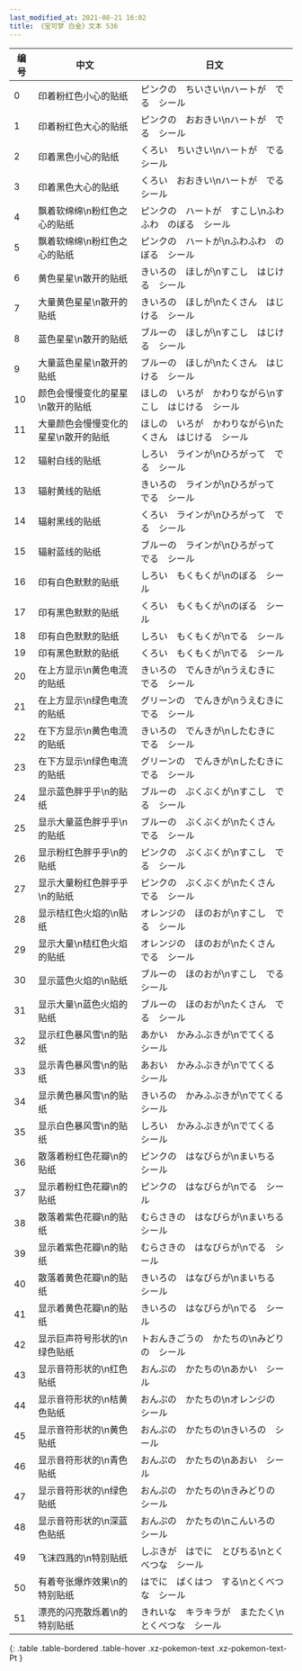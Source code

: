 ```yaml
---
last_modified_at: 2021-08-21 16:02
title: 《宝可梦 白金》文本 536
---
```

| 编号 | 中文 | 日文 |
| ---- | ---- | ---- |
| 0 | 印着粉红色小心的贴纸 | ピンクの　ちいさい\nハートが　でる　シール |
| 1 | 印着粉红色大心的贴纸 | ピンクの　おおきい\nハートが　でる　シール |
| 2 | 印着黑色小心的贴纸 | くろい　ちいさい\nハートが　でる　シール |
| 3 | 印着黑色大心的贴纸 | くろい　おおきい\nハートが　でる　シール |
| 4 | 飘着软绵绵\n粉红色之心的贴纸 | ピンクの　ハートが　すこし\nふわふわ　のぼる　シール |
| 5 | 飘着软绵绵\n粉红色之心的贴纸 | ピンクの　ハートが\nふわふわ　のぼる　シール |
| 6 | 黄色星星\n散开的贴纸 | きいろの　ほしが\nすこし　はじける　シール |
| 7 | 大量黄色星星\n散开的贴纸 | きいろの　ほしが\nたくさん　はじける　シール |
| 8 | 蓝色星星\n散开的贴纸 | ブルーの　ほしが\nすこし　はじける　シール |
| 9 | 大量蓝色星星\n散开的贴纸 | ブルーの　ほしが\nたくさん　はじける　シール |
| 10 | 颜色会慢慢变化的星星\n散开的贴纸 | ほしの　いろが　かわりながら\nすこし　はじける　シール |
| 11 | 大量颜色会慢慢变化的星星\n散开的贴纸 | ほしの　いろが　かわりながら\nたくさん　はじける　シール |
| 12 | 辐射白线的贴纸 | しろい　ラインが\nひろがって　でる　シール |
| 13 | 辐射黄线的贴纸 | きいろの　ラインが\nひろがって　でる　シール |
| 14 | 辐射黑线的贴纸 | くろい　ラインが\nひろがって　でる　シール |
| 15 | 辐射蓝线的贴纸 | ブルーの　ラインが\nひろがって　でる　シール |
| 16 | 印有白色默默的贴纸 | しろい　もくもくが\nのぼる　シール |
| 17 | 印有黑色默默的贴纸 | くろい　もくもくが\nのぼる　シール |
| 18 | 印有白色默默的贴纸 | しろい　もくもくが\nでる　シール |
| 19 | 印有黑色默默的贴纸 | くろい　もくもくが\nでる　シール |
| 20 | 在上方显示\n黄色电流的贴纸 | きいろの　でんきが\nうえむきに　でる　シール |
| 21 | 在上方显示\n绿色电流的贴纸 | グリーンの　でんきが\nうえむきに　でる　シール |
| 22 | 在下方显示\n黄色电流的贴纸 | きいろの　でんきが\nしたむきに　でる　シール |
| 23 | 在下方显示\n绿色电流的贴纸 | グリーンの　でんきが\nしたむきに　でる　シール |
| 24 | 显示蓝色胖乎乎\n的贴纸 | ブルーの　ぶくぶくが\nすこし　でる　シール |
| 25 | 显示大量蓝色胖乎乎\n的贴纸 | ブルーの　ぶくぶくが\nたくさん　でる　シール |
| 26 | 显示粉红色胖乎乎\n的贴纸 | ピンクの　ぶくぶくが\nすこし　でる　シール |
| 27 | 显示大量粉红色胖乎乎\n的贴纸 | ピンクの　ぶくぶくが\nたくさん　でる　シール |
| 28 | 显示桔红色火焰的\n贴纸 | オレンジの　ほのおが\nすこし　でる　シール |
| 29 | 显示大量\n桔红色火焰的贴纸 | オレンジの　ほのおが\nたくさん　でる　シール |
| 30 | 显示蓝色火焰的\n贴纸 | ブルーの　ほのおが\nすこし　でる　シール |
| 31 | 显示大量\n蓝色火焰的贴纸 | ブルーの　ほのおが\nたくさん　でる　シール |
| 32 | 显示红色暴风雪\n的贴纸 | あかい　かみふぶきが\nでてくる　シール |
| 33 | 显示青色暴风雪\n的贴纸 | あおい　かみふぶきが\nでてくる　シール |
| 34 | 显示黄色暴风雪\n的贴纸 | きいろの　かみふぶきが\nでてくる　シール |
| 35 | 显示白色暴风雪\n的贴纸 | しろい　かみふぶきが\nでてくる　シール |
| 36 | 散落着粉红色花瓣\n的贴纸 | ピンクの　はなびらが\nまいちる　シール |
| 37 | 显示着粉红色花瓣\n的贴纸 | ピンクの　はなびらが\nでる　シール |
| 38 | 散落着紫色花瓣\n的贴纸 | むらさきの　はなびらが\nまいちる　シール |
| 39 | 显示着紫色花瓣\n的贴纸 | むらさきの　はなびらが\nでる　シール |
| 40 | 散落着黄色花瓣\n的贴纸 | きいろの　はなびらが\nまいちる　シール |
| 41 | 显示着黄色花瓣\n的贴纸 | きいろの　はなびらが\nでる　シール |
| 42 | 显示巨声符号形状的\n绿色贴纸 | トおんきごうの　かたちの\nみどりの　シール |
| 43 | 显示音符形状的\n红色贴纸 | おんぷの　かたちの\nあかい　シール |
| 44 | 显示音符形状的\n桔黄色贴纸 | おんぷの　かたちの\nオレンジの　シール |
| 45 | 显示音符形状的\n黄色贴纸 | おんぷの　かたちの\nきいろの　シール |
| 46 | 显示音符形状的\n青色贴纸 | おんぷの　かたちの\nあおい　シール |
| 47 | 显示音符形状的\n绿色贴纸 | おんぷの　かたちの\nきみどりの　シール |
| 48 | 显示音符形状的\n深蓝色贴纸 | おんぷの　かたちの\nこんいろの　シール |
| 49 | 飞沫四溅的\n特别贴纸 | しぶきが　はでに　とびちる\nとくべつな　シール |
| 50 | 有着夸张爆炸效果\n的特别贴纸 | はでに　ばくはつ　する\nとくべつな　シール |
| 51 | 漂亮的闪亮散烁着\n的特别贴纸 | きれいな　キラキラが　またたく\nとくべつな　シール |
{: .table .table-bordered .table-hover .xz-pokemon-text .xz-pokemon-text-Pt }